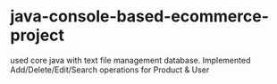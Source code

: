 # java-console-based-ecommerce-project
used core java with text file management database. Implemented Add/Delete/Edit/Search operations for Product &amp; User
